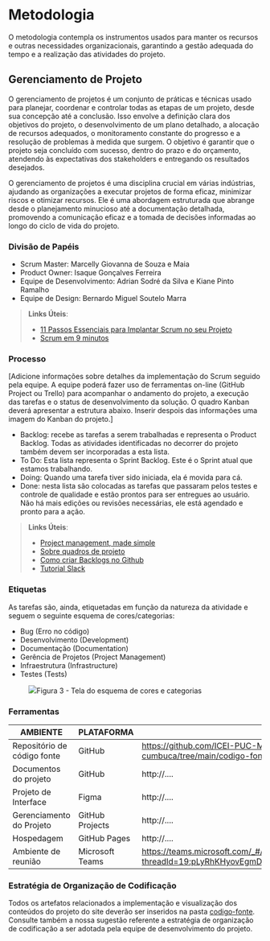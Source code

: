 
# Metodologia

O metodologia contempla os instrumentos usados para manter os recursos e outras necessidades organizacionais, garantindo a gestão adequada do tempo e a realização das atividades do projeto.


## Gerenciamento de Projeto

O gerenciamento de projetos é um conjunto de práticas e técnicas usado para planejar, coordenar e controlar todas as etapas de um projeto, desde sua concepção até a conclusão. Isso envolve a definição clara dos objetivos do projeto, o desenvolvimento de um plano detalhado, a alocação de recursos adequados, o monitoramento constante do progresso e a resolução de problemas à medida que surgem. O objetivo é garantir que o projeto seja concluído com sucesso, dentro do prazo e do orçamento, atendendo às expectativas dos stakeholders e entregando os resultados desejados.

O gerenciamento de projetos é uma disciplina crucial em várias indústrias, ajudando as organizações a executar projetos de forma eficaz, minimizar riscos e otimizar recursos. Ele é uma abordagem estruturada que abrange desde o planejamento minucioso até a documentação detalhada, promovendo a comunicação eficaz e a tomada de decisões informadas ao longo do ciclo de vida do projeto.


### Divisão de Papéis

- Scrum Master: Marcelly Giovanna de Souza e Maia
- Product Owner: Isaque Gonçalves Ferreira
- Equipe de Desenvolvimento: Adrian Sodré da Silva e Kiane Pinto Ramalho
- Equipe de Design: Bernardo Miguel Soutelo Marra

> **Links Úteis**:
> - [11 Passos Essenciais para Implantar Scrum no seu 
> Projeto](https://mindmaster.com.br/scrum-11-passos/)
> - [Scrum em 9 minutos](https://www.youtube.com/watch?v=XfvQWnRgxG0)

### Processo

[Adicione informações sobre detalhes da implementação do Scrum seguido pela equipe. A equipe poderá fazer uso de ferramentas on-line (GitHub Project ou Trello) para acompanhar o andamento do projeto, a execução das tarefas e o status de desenvolvimento da solução. O quadro Kanban deverá apresentar a estrutura abaixo. Inserir despois das informações uma imagem do Kanban do projeto.]
- Backlog: recebe as tarefas a serem trabalhadas e representa o Product Backlog. Todas as atividades identificadas no decorrer do projeto também devem ser incorporadas a esta lista. 
- To Do: Esta lista representa o Sprint Backlog. Este é o Sprint atual que estamos trabalhando. 
- Doing: Quando uma tarefa tiver sido iniciada, ela é movida para cá. 
- Done: nesta lista são colocadas as tarefas que passaram pelos testes e controle de qualidade e estão prontos para ser entregues ao usuário. Não há mais edições ou revisões necessárias, ele está agendado e pronto para a ação.

> **Links Úteis**:
> - [Project management, made simple](https://github.com/features/project-management/)
> - [Sobre quadros de projeto](https://docs.github.com/pt/github/managing-your-work-on-github/about-project-boards)
> - [Como criar Backlogs no Github](https://www.youtube.com/watch?v=RXEy6CFu9Hk)
> - [Tutorial Slack](https://slack.com/intl/en-br/)


### Etiquetas
<p>As tarefas são, ainda, etiquetadas em função da natureza da atividade e seguem o seguinte esquema de cores/categorias:</p>

<ul>
  <li>Bug (Erro no código)</li>
  <li>Desenvolvimento (Development)</li>
  <li>Documentação (Documentation)</li>
  <li>Gerência de Projetos (Project Management)</li>
  <li>Infraestrutura (Infrastructure)</li>
  <li>Testes (Tests)</li>
</ul>

<figure> 
  <img src="https://user-images.githubusercontent.com/100447878/164068979-9eed46e1-9b44-461e-ab88-c2388e6767a1.png"
    <figcaption>Figura 3 - Tela do esquema de cores e categorias</figcaption>
</figure> 
  
### Ferramentas

| AMBIENTE                            | PLATAFORMA                         | LINK DE ACESSO                         |
|-------------------------------------|------------------------------------|----------------------------------------|
| Repositório de código fonte         | GitHub                             | https://github.com/ICEI-PUC-Minas-PMV-ADS/pmv-ads-2023-2-e1-proj-web-t1-cumbuca/tree/main/codigo-fonte                            |
| Documentos do projeto               | GitHub                             | http://....                            |
| Projeto de Interface                | Figma                              | http://....                            |
| Gerenciamento do Projeto            | GitHub Projects                    | http://....                            |
| Hospedagem                          | GitHub Pages                       | http://....                            |
| Ambiente de reunião                  | Microsoft Teams                    | https://teams.microsoft.com/_#/school/conversations/Geral?threadId=19:pLyRhKHyovEgmDG62wd3Arqm7xVIG9etlWwFca5ifEM1@thread.tacv2&ctx=channel|


### Estratégia de Organização de Codificação 

Todos os artefatos relacionados a implementação e visualização dos conteúdos do projeto do site deverão ser inseridos na pasta [codigo-fonte](http://https://github.com/ICEI-PUC-Minas-PMV-ADS/WebApplicationProject-Template-v2/tree/main/codigo-fonte). Consulte também a nossa sugestão referente a estratégia de organização de codificação a ser adotada pela equipe de desenvolvimento do projeto.

